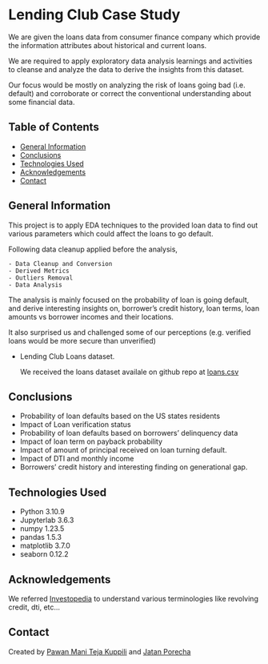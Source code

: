 # Lending Club Case Study

We are given the loans data from consumer finance company which provide the information attributes about historical and current loans.

We are required to apply exploratory data analysis learnings and activities to cleanse and analyze the data to derive the insights from this dataset.

Our focus would be mostly on analyzing the risk of loans going bad (i.e. default) and corroborate or correct the conventional understanding about some financial data.

## Table of Contents

  - [General Information](#general-information)
  - [Conclusions](#conclusions)
  - [Technologies Used](#technologies-used)
  - [Acknowledgements](#acknowledgements)
  - [Contact](#contact)

<!-- You can include any other section that is pertinent to your problem -->

## General Information 

This project is to apply EDA techniques to the provided loan data to find out various parameters which could affect the loans to go default.

Following data cleanup applied before the analysis,

    - Data Cleanup and Conversion
    - Derived Metrics
    - Outliers Removal
    - Data Analysis 
  
The analysis is mainly focused on the probability of loan is going default, and derive interesting insights on, borrower’s credit history, loan terms, loan amounts vs borrower incomes and their locations.

It also surprised us and challenged some of our perceptions (e.g. verified loans would be more secure than unverified)

- Lending Club Loans dataset.
  
  We received the loans dataset availale on github repo at [loans.csv](https://raw.githubusercontent.com/maniteja6799/lending_club_eda/master/loan.csv)

<!-- You don't have to answer all the questions - just the ones relevant to your project. -->

## Conclusions
- Probability of loan defaults based on the US states residents
- Impact of Loan verification status
- Probability of loan defaults based on borrowers’ delinquency data
- Impact of loan term on payback probability
- Impact of amount of principal received on loan turning default.
- Impact of DTI and monthly income
- Borrowers’ credit history and interesting finding on generational gap.


<!-- You don't have to answer all the questions - just the ones relevant to your project. -->


## Technologies Used

- Python 3.10.9
- Jupyterlab 3.6.3
- numpy 1.23.5
- pandas 1.5.3
- matplotlib 3.7.0
- seaborn 0.12.2

<!-- As the libraries versions keep on changing, it is recommended to mention the version of library used in this project -->

## Acknowledgements

We referred [Investopedia](https://investopedia.com) to understand various terminologies like revolving credit, dti, etc...


## Contact
Created by [Pawan Mani Teja Kuppili](https://github.com/maniteja6799) and [Jatan Porecha](https://github.com/porechajp)

